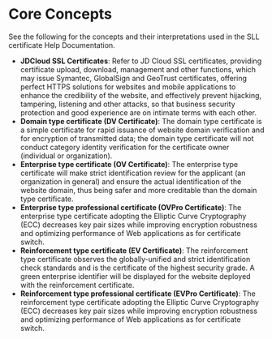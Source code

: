 # Core Concepts
See the following for the concepts and their interpretations used in the SLL certificate Help Documentation.

- **JDCloud SSL Certificates**: Refer to JD Cloud SSL certificates, providing certificate upload, download, management and other functions, which may issue Symantec, GlobalSign and GeoTrust certificates, offering perfect HTTPS solutions for websites and mobile applications to enhance the credibility of the website, and effectively prevent hijacking, tampering, listening and other attacks, so that business security protection and good experience are on intimate terms with each other.
- **Domain type certificate (DV Certificate)**: The domain type certificate is a simple certificate for rapid issuance of website domain verification and for encryption of transmitted data; the domain type certificate will not conduct category identity verification for the certificate owner (individual or organization).
- **Enterprise type certificate (OV Certificate)**: The enterprise type certificate will make strict identification review for the applicant (an organization in general) and ensure the actual identification of the website domain, thus being safer and more creditable than the domain type certificate.
- **Enterprise type professional certificate (OVPro Certificate)**: The enterprise type certificate adopting the Elliptic Curve Cryptography (ECC) decreases key pair sizes while improving encryption robustness and optimizing performance of Web applications as for certificate switch.
- **Reinforcement type certificate (EV Certificate)**: The reinforcement type certificate observes the globally-unified and strict identification check standards and is the certificate of the highest security grade. A green enterprise identifier will be displayed for the website deployed with the reinforcement certificate.
- **Reinforcement type professional certificate (EVPro Certificate)**: The reinforcement type certificate adopting the Elliptic Curve Cryptography (ECC) decreases key pair sizes while improving encryption robustness and optimizing performance of Web applications as for certificate switch.
